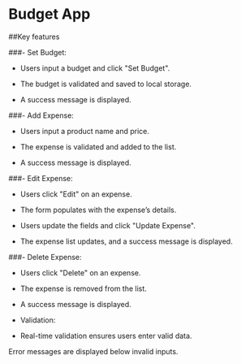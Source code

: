 # Budget App
##Key features

###- Set Budget:

- Users input a budget and click "Set Budget".

- The budget is validated and saved to local storage.

- A success message is displayed.

###- Add Expense:

- Users input a product name and price.

- The expense is validated and added to the list.

- A success message is displayed.

###- Edit Expense:

- Users click "Edit" on an expense.

- The form populates with the expense’s details.

- Users update the fields and click "Update Expense".

- The expense list updates, and a success message is displayed.

###- Delete Expense:

- Users click "Delete" on an expense.

- The expense is removed from the list.

- A success message is displayed.

- Validation:

- Real-time validation ensures users enter valid data.

Error messages are displayed below invalid inputs.
